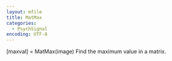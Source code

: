 ```yaml
---
layout: mfile
title: MatMax
categories:
  - PsychSignal
encoding: UTF-8
---
```


[maxval] = MatMax(image)
Find the maximum value in a matrix.